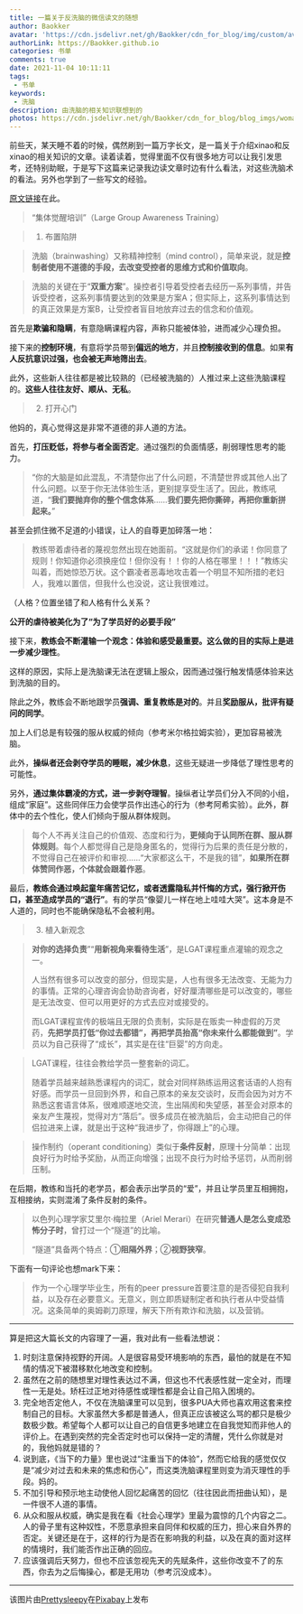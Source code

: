 ```yaml
---
title: 一篇关于反洗脑的微信读文的随想
author: Baokker
avatar: 'https://cdn.jsdelivr.net/gh/Baokker/cdn_for_blog/img/custom/avatar.jpg'
authorLink: https://Baokker.github.io
categories: 书单
comments: true
date: 2021-11-04 10:11:11
tags:
 - 书单
keywords:
 - 洗脑
description: 由洗脑的相关知识联想到的
photos: https://cdn.jsdelivr.net/gh/Baokker/cdn_for_blog/blog_imgs/woman-3275328_1920.jpg
---
```


前些天，某天睡不着的时候，偶然刷到一篇万字长文，是一篇关于介绍xinao和反xinao的相关知识的文章。读着读着，觉得里面不仅有很多地方可以让我引发思考，还特别助眠，于是写下这篇来记录我边读文章时边有什么看法，对这些洗脑术的看法。另外也学到了一些写文的经验。

[原文链接](https://mp.weixin.qq.com/s/F4sQ6GOxONr--JBA5Y2EMA)在此。

> “集体觉醒培训”（Large Group Awareness Training）

> 1. 布置陷阱

> 洗脑（brainwashing）又称精神控制（mind control），简单来说，就是**控制者使用不道德的手段，去改变受控者的思维方式和价值取向**。

> 洗脑的关键在于“**双重方案**”。操控者引导着受控者去经历一系列事情，并告诉受控者，这系列事情要达到的效果是方案A；但实际上，这系列事情达到的真正效果是方案B，让受控者盲目地放弃过去的信念和价值观。

首先是**欺骗和隐瞒**，有意隐瞒课程内容，声称只能被体验，进而减少心理负担。

接下来的**控制环境**，有意将学员带到**偏远的地方**，并且**控制接收到的信息**。如果**有人反抗意识过强，也会被无声地筛出去**。

此外，这些新人往往都是被比较熟的（已经被洗脑的）人推过来上这些洗脑课程的。**这些人往往友好、顺从、无私**。

> 2. 打开心门

他妈的，真心觉得这是非常不道德的非人道的方法。

首先，**打压贬低，将参与者全面否定**。通过强烈的负面情感，削弱理性思考的能力。

> “你的大脑是如此混乱，不清楚你出了什么问题，不清楚世界或其他人出了什么问题。以至于你无法体验生活，更别提享受生活了。因此，教练吼道，“**我们要抛弃你的整个信念体系**……**我们要先把你撕碎，再把你重新拼起来。**”

甚至会抓住微不足道的小错误，让人的自尊更加碎落一地：

> 教练带着虐待者的蔑视忽然出现在她面前。“这就是你们的承诺！你同意了规则！你知道你必须换座位！但你没有！！你的人格在哪里！！！”教练尖叫着，而她惊恐万状。这个霸凌者恶毒地攻击着一个明显不知所措的老妇人，我难以置信，但我什么也没说，这让我很难过。

（人格？位置坐错了和人格有什么关系？

**公开的虐待被美化为了“为了学员好的必要手段”**

接下来，**教练会不断灌输一个观念：体验和感受最重要。**这么做的目的实际上是**进一步减少理性**。

这样的原因，实际上是洗脑课无法在逻辑上服众，因而通过强行触发情感体验来达到洗脑的目的。

除此之外，教练会不断地跟学员**强调、重复教练是对的**。并且**奖励服从，批评有疑问的同学**。

加上人们总是有较强的服从权威的倾向（参考米尔格拉姆实验），更加容易被洗脑。

此外，**操纵者还会剥夺学员的睡眠，减少休息**，这些无疑进一步降低了理性思考的可能性。

另外，**通过集体霸凌的方式，进一步剥夺理智**。操纵者让学员们分入不同的小组，组成“家庭”。这些同伴压力会使学员作出违心的行为（参考阿希实验）。此外，群体中的去个性化，使人们倾向于服从群体规则。

> 每个人不再关注自己的价值观、态度和行为，**更倾向于认同所在群、服从群体规则**。每个人都觉得自己是隐身匿名的，觉得行为后果的责任是分散的，不觉得自己在被评价和审视……“大家都这么干，不是我的错”，**如果所在群体赞同作恶，个体就会跟着作恶**。

最后，**教练会通过唤起童年痛苦记忆，或者透露隐私并忏悔的方式，强行掀开伤口，甚至造成学员的“退行”**。有的学员“像婴儿一样在地上哇哇大哭”。这本身是不人道的，同时也不能确保隐私不会被利用。

> 3. 植入新观念

> **对你的选择负责**”“**用新视角来看待生活**”，是LGAT课程重点灌输的观念之一。
>
> 人当然有很多可以改变的部分，但现实是，人也有很多无法改变、无能为力的事情。正常的心理咨询会协助咨询者，好好厘清哪些是可以改变的，哪些是无法改变、但可以用更好的方式去应对或接受的。
>
> 而LGAT课程宣传的极端且无限的负责制，实际是在贩卖一种虚假的万灵药，**先把学员打低“你过去都错”，再把学员抬高“你未来什么都能做到”**。学员以为自己获得了“成长”，其实是在往“巨婴”的方向走。

> LGAT课程，往往会教给学员一整套新的词汇。
>
> 随着学员越来越熟悉课程内的词汇，就会对同样熟练运用这套话语的人抱有好感。而学员一旦回到外界，和自己原本的亲友交谈时，反而会因为对方不熟悉这套语言体系，很难顺遂地交流，生出隔阂和失望感，甚至会对原本的亲友产生蔑视，觉得对方“落后”。很多成员在被洗脑后，会主动把自己的伴侣拉进来上课，就是出于这种“我进步了，你得跟上”的心理。

> 操作制约（operant conditioning）类似于**条件反射**，原理十分简单：出现良好行为时给予奖励，从而正向增强；出现不良行为时给予惩罚，从而削弱压制。

在后期，教练和当托的老学员，都会表示出学员的“爱”，并且让学员里互相拥抱，互相接纳，实则混淆了条件反射的条件。

> 以色列心理学家艾里尔·梅拉里（Ariel Merari）在研究**普通人是怎么变成恐怖分子时**，曾打过一个“隧道”的比喻。
>
> “隧道”具备两个特点：①**阻隔外界**；②**视野狭窄**。

下面有一句评论也想mark下来：

> 作为一个心理学毕业生，所有的peer pressure首要注意的是否侵犯自我利益，以及存在必要意义。无意义，则立即质疑制定者和执行者从中受益情况。这条简单的奥姆剃刀原理，解天下所有欺诈和洗脑，以及营销。



---

算是把这大篇长文的内容理了一遍，我对此有一些看法想说：

1. 时刻注意保持视野的开阔。人是很容易受环境影响的东西，最怕的就是在不知情的情况下被潜移默化地改变和控制。
2. 虽然在之前的随想里对理性表达过不满，但这也不代表感性就一定全对，而理性一无是处。矫枉过正地对待感性或理性都是会让自己陷入困境的。
3. 完全地否定他人，不仅在洗脑课里可以见到，很多PUA大师也喜欢用这套来控制自己的目标。大家虽然大多都是普通人，但真正应该被这么骂的都只是极少数极少数。希望每个人都可以让自己的自信更多地建立在自我觉知而非他人的评价上。在遇到突然的完全否定时也可以保持一定的清醒，凭什么你就是对的，我他妈就是错的？
4. 说到底，《当下的力量》里也说过“注重当下的体验”，然而它给我的感觉仅仅是“减少对过去和未来的焦虑和伤心”，而这类洗脑课程里则变为消灭理性的手段。妈的。
5. 不加引导和预示地主动使他人回忆起痛苦的回忆（往往因此而扭曲认知），是一件很不人道的事情。
6. 从众和服从权威，确实是我在看《社会心理学》里最为震惊的几个内容之二。人的骨子里有这种奴性，不愿意承担来自同伴和权威的压力，担心来自外界的否定。关键还是在于，这样的行为是否在影响我的利益，以及在真的面对这样的情境时，我们能否作出正确的回应。
7. 应该强调后天努力，但也不应该忽视先天的先赋条件，这些你改变不了的东西，你去为之后悔操心，都是无用功（参考沉没成本）。

---

该图片由<a href="https://pixabay.com/zh/users/prettysleepy-2973588/?utm_source=link-attribution&amp;utm_medium=referral&amp;utm_campaign=image&amp;utm_content=3275328">Prettysleepy</a>在<a href="https://pixabay.com/zh/?utm_source=link-attribution&amp;utm_medium=referral&amp;utm_campaign=image&amp;utm_content=3275328">Pixabay</a>上发布